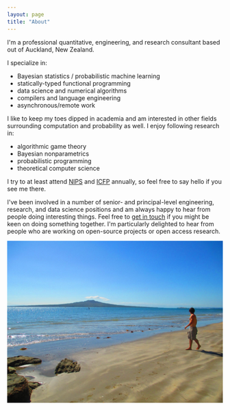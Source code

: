 ```yaml
---
layout: page
title: "About"
---
```


I'm a professional quantitative, engineering, and research consultant based out
of Auckland, New Zealand.

I specialize in:

*  Bayesian statistics / probabilistic machine learning
*  statically-typed functional programming
*  data science and numerical algorithms
*  compilers and language engineering
*  asynchronous/remote work

I like to keep my toes dipped in academia and am interested in other fields
surrounding computation and probability as well.  I enjoy following research
in:

*  algorithmic game theory
*  Bayesian nonparametrics
*  probabilistic programming
*  theoretical computer science

I try to at least attend [NIPS](https://nips.cc) and
[ICFP](http://http://icfpconference.org/) annually, so feel free to say hello
if you see me there.

I've been involved in a number of senior- and principal-level engineering,
research, and data science positions and am always happy to hear from people
doing interesting things.  Feel free to [get in touch](mailto:jared@jtobin.ca)
if you might be keen on doing something together.  I'm particularly delighted
to hear from people who are working on open-source projects or open access
research.

![Hey.](/images/jtobin-takapuna.jpg "Hey.")

